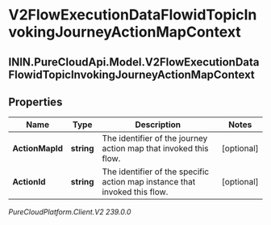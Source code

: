 # V2FlowExecutionDataFlowidTopicInvokingJourneyActionMapContext

## ININ.PureCloudApi.Model.V2FlowExecutionDataFlowidTopicInvokingJourneyActionMapContext

## Properties

|Name | Type | Description | Notes|
|------------ | ------------- | ------------- | -------------|
| **ActionMapId** | **string** | The identifier of the journey action map that invoked this flow. | [optional] |
| **ActionId** | **string** | The identifier of the specific action map instance that invoked this flow. | [optional] |



_PureCloudPlatform.Client.V2 239.0.0_
